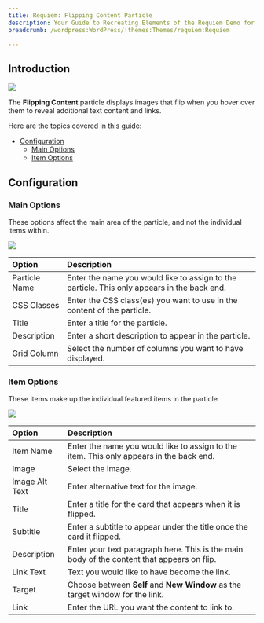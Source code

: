 ```yaml
---
title: Requiem: Flipping Content Particle
description: Your Guide to Recreating Elements of the Requiem Demo for WordPress
breadcrumb: /wordpress:WordPress/!themes:Themes/requiem:Requiem

---
```


## Introduction

![](assets/particle_flippingcontent1.jpeg)

The **Flipping Content** particle displays images that flip when you hover over them to reveal additional text content and links.

Here are the topics covered in this guide:

* [Configuration](#configuration)
    - [Main Options](#main-options)
    - [Item Options](#item-options)

## Configuration

### Main Options 

These options affect the main area of the particle, and not the individual items within.

![](assets/particle_flippingcontent2.jpeg)

| Option         | Description                                                                                 |
| :-----         | :-----                                                                                      |
| Particle Name  | Enter the name you would like to assign to the particle. This only appears in the back end. |
| CSS Classes    | Enter the CSS class(es) you want to use in the content of the particle.                     |
| Title          | Enter a title for the particle.                                                             |
| Description    | Enter a short description to appear in the particle.                                        |
| Grid Column    | Select the number of columns you want to have displayed.                                    |

### Item Options

These items make up the individual featured items in the particle.

![](assets/particle_flippingcontent3.jpeg)

| Option         | Description                                                                                |
| :-----         | :-----                                                                                     |
| Item Name      | Enter the name you would like to assign to the item. This only appears in the back end.    |
| Image          | Select the image.                                                                          |
| Image Alt Text | Enter alternative text for the image.                                                      |
| Title          | Enter a title for the card that appears when it is flipped.                                |
| Subtitle       | Enter a subtitle to appear under the title once the card it flipped.                       |
| Description    | Enter your text paragraph here. This is the main body of the content that appears on flip. |
| Link Text      | Text you would like to have become the link.                                               |
| Target         | Choose between **Self** and **New Window** as the target window for the link.              |
| Link           | Enter the URL you want the content to link to.                                             |

